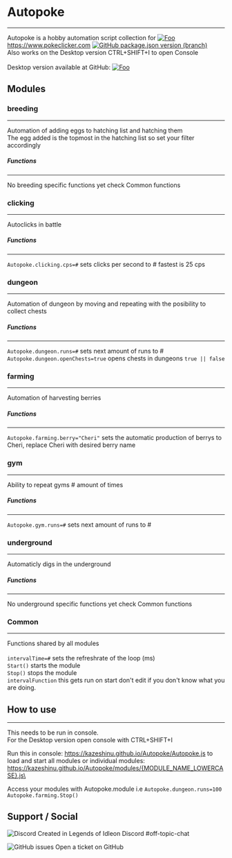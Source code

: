 # Autopoke
------------------

Autopoke is a hobby automation script collection for [![Foo](https://raw.githubusercontent.com/pokeclicker/pokeclicker/develop/src/assets/images/favicon.ico)](https://www.pokeclicker.com)https://www.pokeclicker.com [![GitHub package.json version (branch)](https://img.shields.io/github/package-json/v/pokeclicker/pokeclicker/master?label=live%20version)](https://www.pokeclicker.com/)<br/>
Also works on the Desktop version CTRL+SHIFT+I to open Console\
\
Desktop version available at GitHub: [![Foo](https://i.imgur.com/qV0ZkHA.png)](https://github.com/RedSparr0w/Pokeclicker-desktop)

## Modules

### breeding
------------------
Automation of adding eggs to hatching list and hatching them\
The egg added is the topmost in the hatching list so set your filter accordingly

##### Functions
-----------------
No breeding specific functions yet check Common functions

### clicking
------------------
Autoclicks in battle

##### Functions
-----------------
`Autopoke.clicking.cps=#` sets clicks per second to # fastest is 25 cps

### dungeon
------------------
Automation of dungeon by moving and repeating with the posibility to collect chests

##### Functions
-----------------
`Autopoke.dungeon.runs=#` sets next amount of runs to #\
`Autopoke.dungeon.openChests=true` opens chests in dungeons `true || false`

### farming
------------------
Automation of harvesting berries

##### Functions
-----------------
`Autopoke.farming.berry="Cheri"` sets the automatic production of berrys to Cheri, replace Cheri with desired berry name

### gym
------------------
Ability to repeat gyms # amount of times

##### Functions
-----------------
`Autopoke.gym.runs=#` sets next amount of runs to #

### underground
------------------
Automaticly digs in the underground

##### Functions
-----------------
No underground specific functions yet check Common functions

### Common
------------------
Functions shared by all modules\
\
`intervalTime=#` sets the refreshrate of the loop (ms)\
`Start()` starts the module\
`Stop()` stops the module\
`intervalFunction` this gets run on start don't edit if you don't know what you are doing.


## How to use
------------------

This needs to be run in console.\
For the Desktop version open console with CTRL+SHIFT+I

Run this in console: https://kazeshinu.github.io/Autopoke/Autopoke.js to load and start all modules
or individual modules: https://kazeshinu.github.io/Autopoke/modules/{MODULE_NAME_LOWERCASE}.js\  

Access your modules with Autopoke.module i.e `Autopoke.dungeon.runs=100` `Autopoke.farming.Stop()`  

Support / Social
------------------

![Discord](https://img.shields.io/discord/437797104786604034?color=%237289DA&label=Legends%20of%20IdleOn&logo=Discord) Created in Legends of Idleon Discord #off-topic-chat 

![GitHub issues](https://img.shields.io/github/issues/kazeshinu/Autopoke) Open a ticket on GitHub